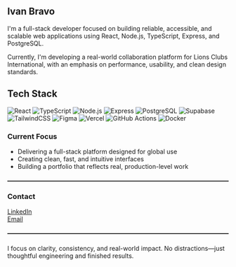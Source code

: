 ## Ivan Bravo

I'm a full-stack developer focused on building reliable, accessible, and scalable web applications using React, Node.js, TypeScript, Express, and PostgreSQL.

Currently, I'm developing a real-world collaboration platform for Lions Clubs International, with an emphasis on performance, usability, and clean design standards.



## Tech Stack

<p align="left">
  <img src="https://img.shields.io/badge/React-20232A?style=for-the-badge&logo=react&logoColor=61DAFB" alt="React" />
  <img src="https://img.shields.io/badge/TypeScript-007ACC?style=for-the-badge&logo=typescript&logoColor=white" alt="TypeScript" />
  <img src="https://img.shields.io/badge/Node.js-339933?style=for-the-badge&logo=nodedotjs&logoColor=white" alt="Node.js" />
  <img src="https://img.shields.io/badge/Express-000000?style=for-the-badge&logo=express&logoColor=white" alt="Express" />
  <img src="https://img.shields.io/badge/PostgreSQL-4169E1?style=for-the-badge&logo=postgresql&logoColor=white" alt="PostgreSQL" />
  <img src="https://img.shields.io/badge/Supabase-3ECF8E?style=for-the-badge&logo=supabase&logoColor=white" alt="Supabase" />
  <img src="https://img.shields.io/badge/TailwindCSS-06B6D4?style=for-the-badge&logo=tailwindcss&logoColor=white" alt="TailwindCSS" />
  <img src="https://img.shields.io/badge/Figma-F24E1E?style=for-the-badge&logo=figma&logoColor=white" alt="Figma" />
  <img src="https://img.shields.io/badge/Vercel-000000?style=for-the-badge&logo=vercel&logoColor=white" alt="Vercel" />
  <img src="https://img.shields.io/badge/GitHub Actions-2088FF?style=for-the-badge&logo=github-actions&logoColor=white" alt="GitHub Actions" />
  <img src="https://img.shields.io/badge/Docker-2496ED?style=for-the-badge&logo=docker&logoColor=white" alt="Docker" />
</p>



### Current Focus

- Delivering a full-stack platform designed for global use  
- Creating clean, fast, and intuitive interfaces  
- Building a portfolio that reflects real, production-level work

<hr style="border: none; border-top: 1px solid #333; margin: 24px 0;" />

### Contact

[LinkedIn](https://www.linkedin.com/in/ivanbravodev/)  
[Email](mailto:ivanbravoprofessional@gmail.com)

<hr style="border: none; border-top: 1px solid #333; margin: 24px 0;" />

I focus on clarity, consistency, and real-world impact. No distractions—just thoughtful engineering and finished results.
